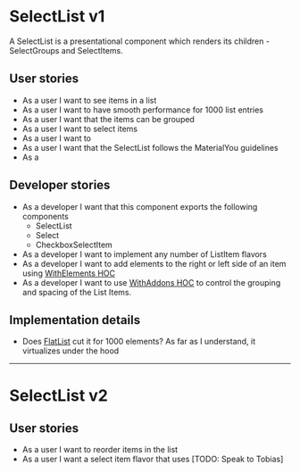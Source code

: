 # SelectList v1
A SelectList is a presentational component which renders its children - SelectGroups and SelectItems.

## User stories
- As a user I want to see items in a list
- As a user I want to have smooth performance for 1000 list entries 
- As a user I want that the items can be grouped
- As a user I want to select items
- As a user I want to 
- As a user I want that the SelectList follows the MaterialYou guidelines
- As a 

## Developer stories
- As a developer I want that this component exports the following components
  - SelectList
  - Select
  - CheckboxSelectItem
- As a developer I want to implement any number of ListItem flavors
- As a developer I want to add elements to the right or left side of an item using [WithElements HOC](./HOC/WithElements.md)
- As a developer I want to use [WithAddons HOC](./HOC/WithAddons.md) to control the grouping and spacing of the List Items.

## Implementation details
- Does [FlatList](./FlatList.md) cut it for 1000 elements? As far as I understand, it virtualizes under the hood

---
# SelectList v2

## User stories
- As a user I want to reorder items in the list
- As a user I want a select item flavor that uses [TODO: Speak to Tobias]

